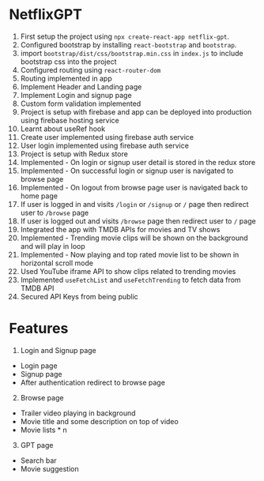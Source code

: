 # NetflixGPT

1. First setup the project using `npx create-react-app netflix-gpt`.
2. Configured bootstrap by installing `react-bootstrap` and `bootstrap`.
3. import `bootstrap/dist/css/bootstrap.min.css` in `index.js` to include bootstrap css into the project
4. Configured routing using `react-router-dom`
5. Routing implemented in app
6. Implement Header and Landing page
7. Implement Login and signup page
8. Custom form validation implemented
9. Project is setup with firebase and app can be deployed into production using firebase hosting service
10. Learnt about useRef hook
11. Create user implemented using firebase auth service
12. User login implemented using firebase auth service
13. Project is setup with Redux store
14. Implemented - On login or signup user detail is stored in the redux store
15. Implemented - On successful login or signup user is navigated to browse page
16. Implemented - On logout from browse page user is navigated back to home page
17. If user is logged in and visits `/login` or `/signup` or `/` page then redirect user to `/browse` page
18. If user is logged out and visits `/browse` page then redirect user to `/` page
19. Integrated the app with TMDB APIs for movies and TV shows
20. Implemented - Trending movie clips will be shown on the background and will play in loop
21. Implemented - Now playing and top rated movie list to be shown in horizontal scroll mode
22. Used YouTube iframe API to show clips related to trending movies
23. Implemented `useFetchList` and `useFetchTrending` to fetch data from TMDB API
24. Secured API Keys from being public

# Features

1. Login and Signup page

- Login page
- Signup page
- After authentication redirect to browse page

2. Browse page

- Trailer video playing in background
- Movie title and some description on top of video
- Movie lists \* n

3. GPT page

- Search bar
- Movie suggestion
